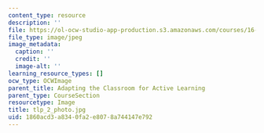 ```yaml
---
content_type: resource
description: ''
file: https://ol-ocw-studio-app-production.s3.amazonaws.com/courses/16-06-principles-of-automatic-control-fall-2012/1860acd3a8340fa2e8078a744147e792_tlp_2_photo.jpg
file_type: image/jpeg
image_metadata:
  caption: ''
  credit: ''
  image-alt: ''
learning_resource_types: []
ocw_type: OCWImage
parent_title: Adapting the Classroom for Active Learning
parent_type: CourseSection
resourcetype: Image
title: tlp_2_photo.jpg
uid: 1860acd3-a834-0fa2-e807-8a744147e792
---
```

